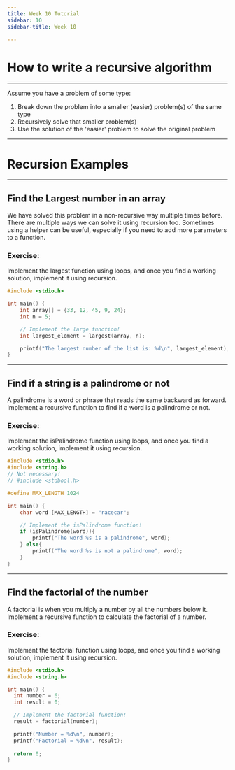 ```yaml
---
title: Week 10 Tutorial
sidebar: 10
sidebar-title: Week 10

---
```


# How to write a recursive algorithm

---
Assume you have a problem of some type:

1. Break down the problem into a smaller (easier) problem(s) of the same type
2. Recursively solve that smaller problem(s)
3. Use the solution of the 'easier' problem to solve the original problem 

---

# Recursion Examples

---

## Find the Largest number in an array

We have solved this problem in a non-recursive way multiple times before. There are multiple ways we can solve it using recursion too. Sometimes using a helper can be useful, especially if you need to add more parameters to a function.

### Exercise:

Implement the largest function using loops, and once you find a working solution, implement it using recursion.

```c
#include <stdio.h>

int main() {
    int array[] = {33, 12, 45, 9, 24};
    int n = 5;

    // Implement the large function!
    int largest_element = largest(array, n);

    printf("The largest number of the list is: %d\n", largest_element);
}
```
---

## Find if a string is a palindrome or not

A palindrome is a word or phrase that reads the same backward as forward. Implement a recursive function to find if a word is a palindrome or not.

### Exercise:

Implement the isPalindrome function using loops, and once you find a working solution, implement it using recursion.

```c
#include <stdio.h>
#include <string.h>
// Not necessary!
// #include <stdbool.h>

#define MAX_LENGTH 1024

int main() {
    char word [MAX_LENGTH] = "racecar";

    // Implement the isPalindrome function!
    if (isPalindrome(word)){
        printf("The word %s is a palindrome", word);
    } else{
        printf("The word %s is not a palindrome", word);
    }
}
```
---

## Find the factorial of the number

A factorial is when you multiply a number by all the numbers below it. Implement a recursive function to calculate the factorial of a number.

### Exercise:

Implement the factorial function using loops, and once you find a working solution, implement it using recursion.

```c
#include <stdio.h>
#include <string.h>

int main() {
  int number = 6;
  int result = 0;

  // Implement the factorial function!
  result = factorial(number);

  printf("Number = %d\n", number);
  printf("Factorial = %d\n", result);  
  
  return 0;
}
```
